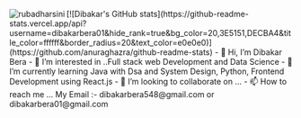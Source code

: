 <p><img align="left" src="https://github-readme-stats.vercel.app/api/top-langs?username=dibakarbera01&show_icons=true&locale=en&layout=compact" alt="rubadharsini" /></p>
[![Dibakar's GitHub stats](https://github-readme-stats.vercel.app/api?username=dibakarbera01&hide_rank=true&bg_color=20,3E5151,DECBA4&title_color=ffffff&border_radius=20&text_color=e0e0e0)](https://github.com/anuraghazra/github-readme-stats)
- 👋 Hi, I’m Dibakar Bera
- 👀 I’m interested in ..Full stack web Development and Data Science
- 🌱 I’m currently learning Java with Dsa and System Design, Python, Frontend Development using React.js
- 💞️ I’m looking to collaborate on ...
- 📫 How to reach me ... My Email :- dibakarbera548@gmail.com or dibakarbera01@gmail.com
       
<!---
dibakarbera01/dibakarbera01 is a ✨ special ✨ repository because its `README.md` (this file) appears on your GitHub profile.
You can click the Preview link to take a look at your changes.
--->
